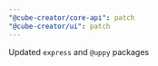 ```yaml
---
"@cube-creator/core-api": patch
"@cube-creator/ui": patch
---
```


Updated `express` and `@uppy` packages
